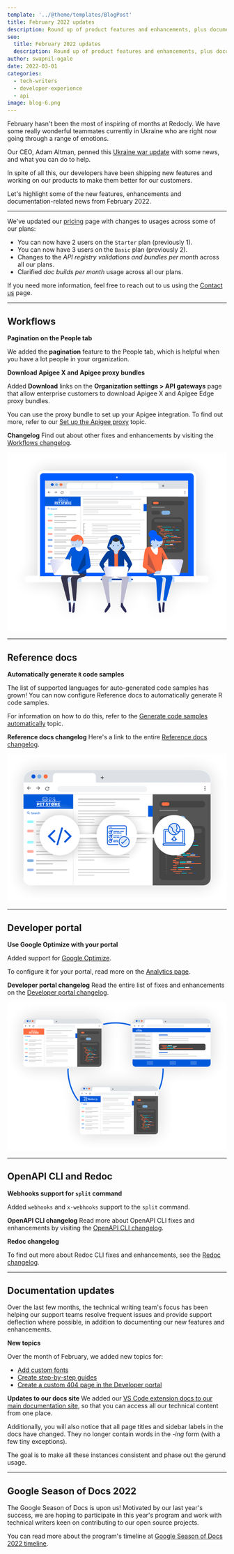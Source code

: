 ```yaml
---
template: '../@theme/templates/BlogPost'
title: February 2022 updates
description: Round up of product features and enhancements, plus documentation news from February 2022
seo:
  title: February 2022 updates
  description: Round up of product features and enhancements, plus documentation news from February 2022
author: swapnil-ogale
date: 2022-03-01
categories:
  - tech-writers
  - developer-experience
  - api
image: blog-6.png
---
```


February hasn't been the most of inspiring of months at Redocly. We have some really wonderful teammates currently in Ukraine who are right now going through a range of emotions.

Our CEO, Adam Altman, penned this [Ukraine war update](ukraine-war.md) with some news, and what you can do to help.

In spite of all this, our developers have been shipping new features and working on our products to make them better for our customers.

Let's highlight some of the new features, enhancements and documentation-related news from February 2022.

***

We've updated our [pricing](../pages/pricing/pricing.page.tsx) page with changes to usages across some of our plans:

- You can now have 2 users on the `Starter` plan (previously 1).
- You can now have 3 users on the `Basic` plan (previously 2).
- Changes to the _API registry validations and bundles per month_ across all our plans.
- Clarified _doc builds per month_ usage across all our plans.

If you need more information, feel free to reach out to us using the [Contact us](../pages/contact-us/contact-us.page.tsx) page.

***

## Workflows

**Pagination on the People tab**

We added the **pagination** feature to the People tab, which is helpful when you have a lot people in your organization.

**Download Apigee X and Apigee proxy bundles**

Added **Download** links on the **Organization settings > API gateways** page that allow enterprise customers to download Apigee X and Apigee Edge proxy bundles.

You can use the proxy bundle to set up your Apigee integration. To find out more, refer to our [Set up the Apigee proxy](../docs-legacy/developer-portal/guides/apigee-integration-portal/setup-apigee-proxy.md) topic.

**Changelog**
Find out about other fixes and enhancements by visiting the [Workflows changelog](../docs-legacy/workflows/changelog.md).

![Workflow features](./images/workflows.png '#width=500px;')

***
## Reference docs

**Automatically generate `R` code samples**

The list of supported languages for auto-generated code samples has grown! You can now configure Reference docs to automatically generate R code samples.

For information on how to do this, refer to the [Generate code samples automatically](../docs-legacy/api-reference-docs/guides/generate-code-samples.md) topic.

**Reference docs changelog**
Here's a link to the entire [Reference docs changelog](../docs-legacy/api-reference-docs/changelog.md).

![Reference docs features](./images/refdocs.png '#width=500px;')

***
## Developer portal

**Use Google Optimize with your portal**

Added support for [Google Optimize](https://www.gatsbyjs.com/plugins/gatsby-plugin-google-marketing-platform/).

To configure it for your portal, read more on the [Analytics page](../docs-legacy/developer-portal/configuration/siteconfig/analytics.md).

**Developer portal changelog**
Read the entire list of fixes and enhancements on the [Developer portal changelog](../docs-legacy/developer-portal/changelog.md).

![Developer portal features](./images/devportal.png '#width=500px;')

***

## OpenAPI CLI and Redoc

**Webhooks support for `split` command**

Added `webhooks` and `x-webhooks` support to the `split` command.

**OpenAPI CLI changelog**
Read more about OpenAPI CLI fixes and enhancements by visiting the [OpenAPI CLI changelog](../docs/cli/changelog).

**Redoc changelog**

To find out more about Redoc CLI fixes and enhancements, see the [Redoc changelog](https://github.com/Redocly/redoc/blob/master/CHANGELOG.md).

***

## Documentation updates

Over the last few months, the technical writing team's focus has been helping our support teams resolve frequent issues and provide support deflection where possible, in addition to documenting our new features and enhancements.

**New topics**

Over the month of February, we added new topics for:
- [Add custom fonts](../docs-legacy/developer-portal/guides/custom-fonts.md)
- [Create step-by-step guides](../docs-legacy/developer-portal/guides/step-by-step.md)
- [Create a custom 404 page in the Developer portal](../docs-legacy/developer-portal/guides/custom-404-page.md)

**Updates to our docs site**
We added our [VS Code extension docs to our main documentation site](../docs/vscode/index.md), so that you can access all our technical content from one place.

Additionally, you will also notice that all page titles and sidebar labels in the docs have changed. They no longer contain words in the _-ing_ form (with a few tiny exceptions).

The goal is to make all these instances consistent and phase out the gerund usage.

***

## Google Season of Docs 2022

The Google Season of Docs is upon us! Motivated by our last year's success, we are hoping to participate in this year's program and work with technical writers keen on contributing to our open source projects.

You can read more about the program's timeline at [Google Season of Docs 2022 timeline](https://developers.google.com/season-of-docs/docs/timeline).
